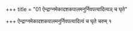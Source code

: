 +++
title = "01 ऐन्द्राग्नमेकादशकपालमनुर्निवपत्यादित्यञ् च घृते"

+++
ऐन्द्राग्नमेकादशकपालमनुर्निवपत्यादित्यं च घृते चरुम् १